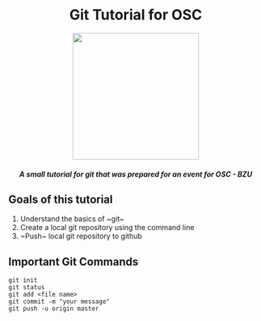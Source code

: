 <div align="center">

# Git Tutorial for OSC

<img src="https://avatars0.githubusercontent.com/u/4571183?s=200&v=4" height="250px" width="250px">

##### A small tutorial for git that was prepared for an event for OSC - BZU

</div>

## Goals of this tutorial

1. Understand the basics of ~git~
2. Create a local git repository using the command line
3. ~Push~ local git repository to github


## Important Git Commands

```
git init
git status
git add <file name> 
git commit -m "your message"
git push -u origin master
```